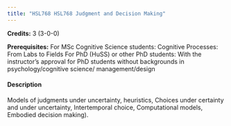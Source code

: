 ```yaml
---
title: "HSL768 HSL768 Judgment and Decision Making"
---
```

**Credits:** 3 (3-0-0)

**Prerequisites:** For MSc Cognitive Science students: Cognitive Processes: From Labs to Fields For PhD (HuSS) or other PhD students: With the instructor’s approval for PhD students without backgrounds in psychology/cognitive science/ management/design

#### Description
Models of judgments under uncertainty, heuristics, Choices under certainty and under uncertainty, Intertemporal choice, Computational models, Embodied decision making).